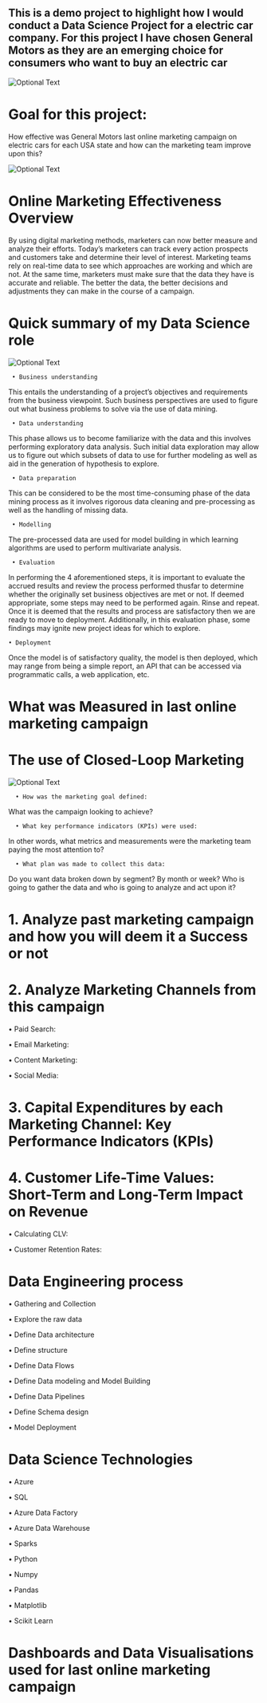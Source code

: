This is a demo project to highlight how I would conduct a Data Science Project for a electric car company. For this project I have chosen General Motors as they are an emerging choice for consumers who want to buy an electric car
------------------------------------------------------------------------------------------------------------------------------------------------------------------

![Optional Text](../master/main-folder/static/img/data-science-logo.png)


# Goal for this project:

How effective was General Motors last online marketing campaign on electric cars for each USA state and how can the marketing team improve upon this?

![Optional Text](../master/main-folder/static/img/usa-map.png)

# Online Marketing Effectiveness Overview

By using digital marketing methods, marketers can now better measure and analyze their efforts. Today’s marketers can track every action prospects and customers take and determine their level of interest. Marketing teams rely on real-time data to see which approaches are working and which are not. At the same time, marketers must make sure that the data they have is accurate and reliable. The better the data, the better decisions and adjustments they can make in the course of a campaign.

# Quick summary of my Data Science role

![Optional Text](../master/main-folder/static/img/data-engineer-process-image.png)

     • Business understanding
    
   This entails the understanding of a project’s objectives and requirements from the business viewpoint. Such business perspectives are used to figure out what business problems to solve via the use of data mining.
 
     • Data understanding
 
   This phase allows us to become familiarize with the data and this involves performing exploratory data analysis. Such initial data exploration may allow us to figure out which subsets of data to use for further modeling as well as aid in the generation of hypothesis to explore.
 
     • Data preparation
 
   This can be considered to be the most time-consuming phase of the data mining process as it involves rigorous data cleaning and pre-processing as well as the handling of missing data.
 
     • Modelling
 
   The pre-processed data are used for model building in which learning algorithms are used to perform multivariate analysis.
 
     • Evaluation
 
   In performing the 4 aforementioned steps, it is important to evaluate the accrued results and review the process performed thusfar to determine whether the originally set business objectives are met or not. If deemed appropriate, some steps may need to be performed again. Rinse and repeat. Once it is deemed that the results and process are satisfactory then we are ready to move to deployment. Additionally, in this evaluation phase, some findings may ignite new project ideas for which to explore.
 
    • Deployment
 
   Once the model is of satisfactory quality, the model is then deployed, which may range from being a simple report, an API that can be accessed via programmatic calls, a web application, etc.
   
   
# What was Measured in last online marketing campaign

# The use of Closed-Loop Marketing

![Optional Text](../master/main-folder/static/img/marketing-loop.png)

      • How was the marketing goal defined:
      
   What was the campaign looking to achieve?

      • What key performance indicators (KPIs) were used:
  
   In other words, what metrics and measurements were the marketing team paying the most attention to?

      • What plan was made to collect this data:
  
   Do you want data broken down by segment? By month or week? Who is going to gather the data and who is going to analyze and act upon it?
        
# 1. Analyze past marketing campaign and how you will deem it a Success or not
# 2. Analyze Marketing Channels from this campaign

   • Paid Search: 

   • Email Marketing: 

   • Content Marketing:

   • Social Media: 
   
# 3. Capital Expenditures by each Marketing Channel: Key Performance Indicators (KPIs)

# 4. Customer Life-Time Values: Short-Term and Long-Term Impact on Revenue
   • Calculating CLV:
  
   • Customer Retention Rates:
   
# Data Engineering process

 • Gathering and Collection
 
 • Explore the raw data

 • Define Data architecture
 
 • Define structure
 
 • Define Data Flows

 • Define Data modeling and Model Building

 • Define Data Pipelines

 • Define Schema design
 
 • Model Deployment
 
# Data Science Technologies

 • Azure

 • SQL

 • Azure Data Factory

 • Azure Data Warehouse

 • Sparks

 • Python
 
 • Numpy

 • Pandas

 • Matplotlib

 • Scikit Learn
 
# Dashboards and Data Visualisations used for last online marketing campaign
